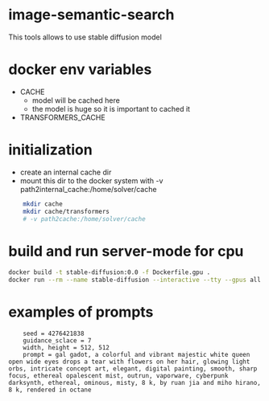 # image-semantic-search
This tools allows to use stable diffusion model

# docker env variables 
* CACHE 
    * model will be cached here 
    * the model is huge so it is important to cached it 
* TRANSFORMERS_CACHE

# initialization 
* create an internal cache dir 
* mount this dir to the docker system with -v path2internal_cache:/home/solver/cache

```bash
    mkdir cache 
    mkdir cache/transformers
    # -v path2cache:/home/solver/cache 
```

# build and run server-mode for cpu 
```bash
docker build -t stable-diffusion:0.0 -f Dockerfile.gpu .
docker run --rm --name stable-diffusion --interactive --tty --gpus all -v path2cache:/home/solver/cache -p hostport:server_port -p hostport:display_port  stable-diffusion:0.0 --server_port 8000 --display_port 7068 --language_source 'french' --token your-token
``` 

# examples of prompts 
```
    seed = 4276421838
    guidance_sclace = 7
    width, height = 512, 512
    prompt = gal gadot, a colorful and vibrant majestic white queen open wide eyes drops a tear with flowers on her hair, glowing light orbs, intricate concept art, elegant, digital painting, smooth, sharp focus, ethereal opalescent mist, outrun, vaporware, cyberpunk darksynth, ethereal, ominous, misty, 8 k, by ruan jia and miho hirano, 8 k, rendered in octane 
```

